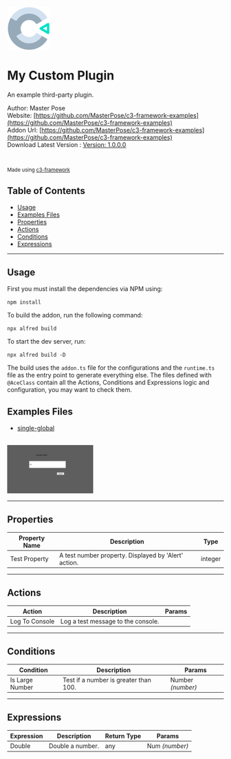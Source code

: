 <img src="./src/icon.svg" width="100" /><br>

# My Custom Plugin 

An example third-party plugin.

Author: Master Pose <br>
Website: [https://github.com/MasterPose/c3-framework-examples](https://github.com/MasterPose/c3-framework-examples) <br>
Addon Url: [https://github.com/MasterPose/c3-framework-examples](https://github.com/MasterPose/c3-framework-examples) <br>
Download Latest Version : [Version: 1.0.0.0](https://github.com/MasterPose/c3-framework-examples/releases/latest) <br>

<br>

<sub>

Made using [c3-framework](https://github.com/MasterPose/c3-framework) 

</sub>

## Table of Contents

- [Usage](#usage)
- [Examples Files](#examples-files)
- [Properties](#properties)
- [Actions](#actions)
- [Conditions](#conditions)
- [Expressions](#expressions)

---

## Usage

First you must install the dependencies via NPM using:

```
npm install
```

To build the addon, run the following command:

```
npx alfred build
```

To start the dev server, run:

```
npx alfred build -D
```

The build uses the `addon.ts` file for the configurations and the `runtime.ts` file as the entry point to generate everything else.
The files defined with `@AceClass` contain all the Actions, Conditions and Expressions logic and configuration, you may want to check them. 

## Examples Files

- [single-global](./examples/single-global.c3p)
<br>
<img src="./examples/single-global.png" width="200" />
<br>

---

## Properties

| Property Name | Description | Type |
| --- | --- | --- |
| Test Property | A test number property. Displayed by 'Alert' action. | integer |

---

## Actions

| Action | Description | Params
| --- | --- | --- |
| Log To Console | Log a test message to the console. |  |

---
## Conditions

| Condition | Description | Params
| --- | --- | --- |
| Is Large Number | Test if a number is greater than 100. | Number *(number)* <br> |

---
## Expressions

| Expression | Description | Return Type | Params
| --- | --- | --- | --- |
| Double | Double a number. | any | Num *(number)* <br> |
